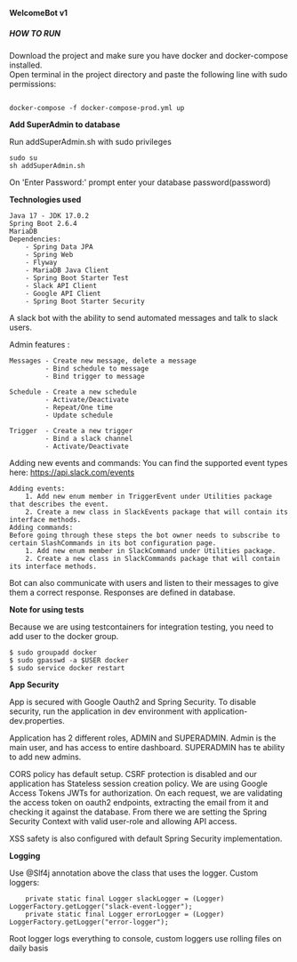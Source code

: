 **WelcomeBot v1**

<h5>HOW TO RUN </h5>
Download the project and make sure you have docker and docker-compose installed.<br>
Open terminal in the project directory and paste the following line with sudo permissions:

```text

docker-compose -f docker-compose-prod.yml up

```

**Add SuperAdmin to database**

Run addSuperAdmin.sh with sudo privileges
```text
sudo su
sh addSuperAdmin.sh
```
On 'Enter Password:' prompt enter your database password(password)


**Technologies used**

```text
Java 17 - JDK 17.0.2
Spring Boot 2.6.4
MariaDB 
Dependencies: 
    - Spring Data JPA
    - Spring Web
    - Flyway
    - MariaDB Java Client
    - Spring Boot Starter Test
    - Slack API Client
    - Google API Client
    - Spring Boot Starter Security
```

A slack bot with the ability to send automated messages and talk to slack users.

Admin features :

```text
Messages - Create new message, delete a message
         - Bind schedule to message
         - Bind trigger to message
         
Schedule - Create a new schedule
         - Activate/Deactivate
         - Repeat/One time
         - Update schedule
         
Trigger  - Create a new trigger 
         - Bind a slack channel
         - Activate/Deactivate 
```

Adding new events and commands:
You can find the supported event types here: https://api.slack.com/events

```text
Adding events:
    1. Add new enum member in TriggerEvent under Utilities package that describes the event.
    2. Create a new class in SlackEvents package that will contain its interface methods.
Adding commands:
Before going through these steps the bot owner needs to subscribe to certain SlashCommands in its bot configuration page.
    1. Add new enum member in SlackCommand under Utilities package.
    2. Create a new class in SlackCommands package that will contain its interface methods.
```

Bot can also communicate with users and listen to their messages to give them a correct response. Responses are defined
in database. 

**Note for using tests**

Because we are using testcontainers for integration testing, you need to add user to the docker group.

```text
$ sudo groupadd docker
$ sudo gpasswd -a $USER docker
$ sudo service docker restart
```
**App Security**

App is secured with Google Oauth2 and Spring Security. To disable security, run the application 
in dev environment with application-dev.properties.

Application has 2 different roles, ADMIN and SUPERADMIN. Admin is the main user, and has access to entire 
dashboard. SUPERADMIN has te ability to add new admins. 

CORS policy has default setup.
CSRF protection is disabled and our application has Stateless session creation policy. 
We are using Google Access Tokens JWTs for authorization. On each request, we are validating the
access token on oauth2 endpoints, extracting the email from it and checking it against the database. 
From there we are setting the Spring Security Context with valid user-role and allowing API access.

XSS safety is also configured with default Spring Security implementation.

**Logging** 

Use @Slf4j annotation above the class that uses the logger. 
Custom loggers: 
```text
    private static final Logger slackLogger = (Logger) LoggerFactory.getLogger("slack-event-logger");
    private static final Logger errorLogger = (Logger) LoggerFactory.getLogger("error-logger");
```

Root logger logs everything to console, custom loggers use rolling files on daily basis

